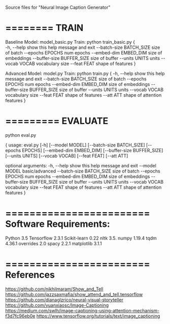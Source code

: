 
Source files for "Neural Image Caption Generator"

========
TRAIN
========

Baseline Model: model_basic.py
Train: python train_basic.py
{  
  -h, --help            show this help message and exit
  --batch-size BATCH_SIZE
                        size of batch
  --epochs EPOCHS       num epochs
  --embed-dim EMBED_DIM
                        size of embeddings
  --buffer-size BUFFER_SIZE
                        size of buffer
  --units UNITS         units
  --vocab VOCAB         vocabulary size
  --feat FEAT           shape of features
}


Advanced Model: model.py
Train: python train.py
{
  -h, --help            show this help message and exit
  --batch-size BATCH_SIZE
                        size of batch
  --epochs EPOCHS       num epochs
  --embed-dim EMBED_DIM
                        size of embeddings
  --buffer-size BUFFER_SIZE
                        size of buffer
  --units UNITS         units
  --vocab VOCAB         vocabulary size
  --feat FEAT           shape of features
  --att ATT             shape of attention features
}

=========
EVALUATE
=========

python eval.py

{
	usage: eval.py [-h] [--model MODEL] [--batch-size BATCH_SIZE] [--epochs EPOCHS] [--embed-dim EMBED_DIM] [--buffer-size BUFFER_SIZE] [--units UNITS]
               [--vocab VOCAB] [--feat FEAT] [--att ATT]

optional arguments:
  -h, --help            show this help message and exit
  --model MODEL         basic/advanced
  --batch-size BATCH_SIZE
                        size of batch
  --epochs EPOCHS       num epochs
  --embed-dim EMBED_DIM
                        size of embeddings
  --buffer-size BUFFER_SIZE
                        size of buffer
  --units UNITS         units
  --vocab VOCAB         vocabulary size
  --feat FEAT           shape of features
  --att ATT             shape of attention features
}

========================
Software Requirements:
========================

Python 3.5
Tensorflow 2.3.1
Scikit-learn 0.22
nltk 3.5.
numpy 1.19.4
tqdm 4.36.1
overrides 2.0
spacy 2.2.1
matplotlib 3.1.1



========================
References
========================

https://github.com/nikhilmaram/Show_and_Tell
https://github.com/jazzsaxmafia/show_attend_and_tell.tensorflow
https://github.com/dianaglzrico/neural-visual-storyteller
https://github.com/yuanxiaosc/Image-Captioning
https://medium.com/swlh/image-captioning-using-attention-mechanism-f3d7fc96eb0e
https://www.tensorflow.org/tutorials/text/image_captioning




